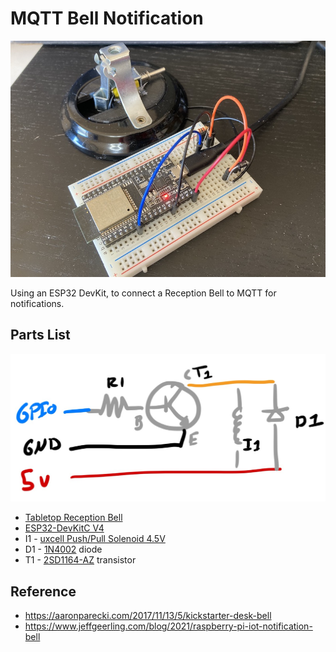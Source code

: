 # MQTT Bell Notification

![photo](images/photo.jpg)

Using an ESP32 DevKit, to connect a Reception Bell to MQTT for notifications.

## Parts List

![circuit](images/circuit.png)

- [Tabletop Reception Bell](https://www.amazon.co.jp/-/en/gp/product/B08LTJP3NH/)
- [ESP32-DevKitC V4](https://docs.espressif.com/projects/esp-idf/en/latest/esp32/hw-reference/esp32/get-started-devkitc.html)
- I1 - [uxcell Push/Pull Solenoid 4.5V](https://www.amazon.co.jp/-/en/gp/product/B013DR655A/)
- D1 - [1N4002](https://www.marutsu.co.jp/contents/shop/marutsu/datasheet/1n4001.pdf) diode
- T1 - [2SD1164-AZ](https://www.renesas.com/jp/ja/document/dst/2sd1164-z-data-sheet) transistor

## Reference

- https://aaronparecki.com/2017/11/13/5/kickstarter-desk-bell
- https://www.jeffgeerling.com/blog/2021/raspberry-pi-iot-notification-bell
